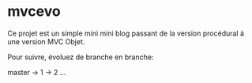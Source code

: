 # mvcevo

Ce projet est un simple mini mini blog passant de la version procédural à une version MVC Objet.

Pour suivre, évoluez de branche en branche:

 master -> 1 -> 2 ...
